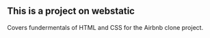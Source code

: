 ## This is a project on webstatic
Covers fundermentals of HTML and CSS for the Airbnb clone project.